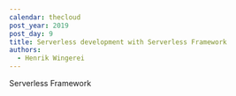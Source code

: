 ```yaml
---
calendar: thecloud
post_year: 2019
post_day: 9
title: Serverless development with Serverless Framework
authors:
  - Henrik Wingerei
---
```

Serverless Framework
